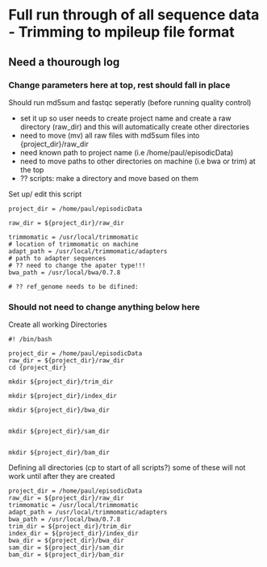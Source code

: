 # Full run through of all sequence data - Trimming to mpileup file format
## Need a thourough log
### Change parameters here at top, rest should fall in place
Should run md5sum and fastqc seperatly (before running quality control)
  - set it up so user needs to create project name and create a raw directory (raw_dir) and this will automatically create other directories
  - need to move (mv) all raw files with md5sum files into {project_dir}/raw_dir
  - need known path to project name (i.e /home/paul/episodicData)
  - need to move paths to other directories on machine (i.e bwa or trim) at the top
  - ?? scripts: make a directory and move based on them

Set up/ edit this script

```
project_dir = /home/paul/episodicData

raw_dir = ${project_dir}/raw_dir

trimmomatic = /usr/local/trimmomatic
# location of trimmomatic on machine
adapt_path = /usr/local/trimmomatic/adapters
# path to adapter sequences
# ?? need to change the apater type!!!
bwa_path = /usr/local/bwa/0.7.8

# ?? ref_genome needs to be difined:
```

### Should not need to change anything below here

Create all working Directories
```
#! /bin/bash

project_dir = /home/paul/episodicData
raw_dir = ${project_dir}/raw_dir
cd {project_dir}

mkdir ${project_dir}/trim_dir

mkdir ${project_dir}/index_dir

mkdir ${project_dir}/bwa_dir


mkdir ${project_dir}/sam_dir


mkdir ${project_dir}/bam_dir

```


Defining all directories (cp to start of all scripts?)
some of these will not work until after they are created
```
project_dir = /home/paul/episodicData
raw_dir = ${project_dir}/raw_dir
trimmomatic = /usr/local/trimmomatic
adapt_path = /usr/local/trimmomatic/adapters
bwa_path = /usr/local/bwa/0.7.8
trim_dir = ${project_dir}/trim_dir
index_dir = ${project_dir}/index_dir
bwa_dir = ${project_dir}/bwa_dir
sam_dir = ${project_dir}/sam_dir
bam_dir = ${project_dir}/bam_dir 

```





